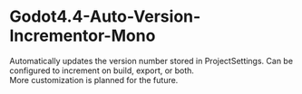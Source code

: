 # Godot4.4-Auto-Version-Incrementor-Mono
Automatically updates the version number stored in ProjectSettings. 
Can be configured to increment on build, export, or both.  
More customization is planned for the future.
